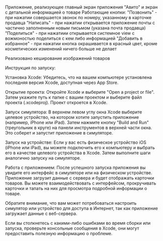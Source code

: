 Приложение, реализующее главный экран приложения "Авито" и экран с детальной информацией о товаре
Работающие кнопки: "Позвонить" - при нажатии совершается звонок по номеру, указанному в карточке продавца
"Написать" - при нажатии открывается приложение почты с частично заполненным новым письмом (указана почта продавца)
"Поделиться" - при нажатиии открывается системное view с вожмоностью поделиться с кем либо информацией
"Добавить в избранное" - при нажатии кнопка окрашивается в красный цвет, кроме косметических изменений ничего больше не делает

Реализовано кеширование изображений товаров

Инструкция по запуску:

Установка Xcode:
Убедитесь, что на вашем компьютере установлена последняя версия Xcode, доступная через App Store.

Открытие проекта:
Откройте Xcode и выберите "Open a project or file". Затем укажите путь к папке с вашим проектом и выберите файл проекта (.xcodeproj). Проект откроется в Xcode.

Запуск симулятора:
В верхнем левом углу окна Xcode выберите целевое устройство, на котором хотите запустить приложение (например, iPhone или iPad). Затем нажмите кнопку "Build and Run" (треугольник в круге) на панели инструментов в верхней части окна. Это соберет и запустит приложение в симуляторе.

Запуск на устройстве:
Если у вас есть физическое устройство iOS (iPhone или iPad), вы можете подключить его к компьютеру и выбрать его в качестве целевого устройства в Xcode. Затем выполните шаги аналогично запуску на симуляторе.

Работа с приложением:
После успешного запуска приложения вы увидите его интерфейс в симуляторе или на физическом устройстве. Приложение загрузит данные с сервера и будет отображать карточки товаров. Вы можете взаимодействовать с интерфейсом, прокручивать карточки и тапать на них для просмотра подробной информации о товаре.

Обратите внимание, что вам может потребоваться настроить симулятор или устройство для доступа в Интернет, так как приложение загружает данные с веб-сервера.

Если вы столкнетесь с какими-либо ошибками во время сборки или запуска, проверьте консольные сообщения в Xcode, они могут предоставить полезную информацию о проблеме.



